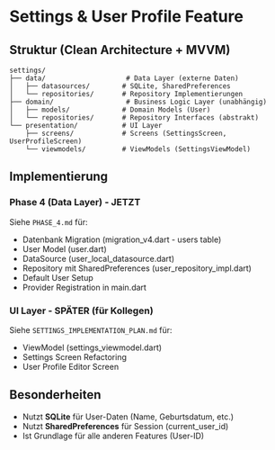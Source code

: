 # Settings & User Profile Feature

## Struktur (Clean Architecture + MVVM)

```
settings/
├── data/                    # Data Layer (externe Daten)
│   ├── datasources/        # SQLite, SharedPreferences
│   └── repositories/       # Repository Implementierungen
├── domain/                  # Business Logic Layer (unabhängig)
│   ├── models/             # Domain Models (User)
│   └── repositories/       # Repository Interfaces (abstrakt)
└── presentation/           # UI Layer
    ├── screens/            # Screens (SettingsScreen, UserProfileScreen)
    └── viewmodels/         # ViewModels (SettingsViewModel)
```

## Implementierung

### Phase 4 (Data Layer) - JETZT
Siehe `PHASE_4.md` für:
- Datenbank Migration (migration_v4.dart - users table)
- User Model (user.dart)
- DataSource (user_local_datasource.dart)
- Repository mit SharedPreferences (user_repository_impl.dart)
- Default User Setup
- Provider Registration in main.dart

### UI Layer - SPÄTER (für Kollegen)
Siehe `SETTINGS_IMPLEMENTATION_PLAN.md` für:
- ViewModel (settings_viewmodel.dart)
- Settings Screen Refactoring
- User Profile Editor Screen

## Besonderheiten

- Nutzt **SQLite** für User-Daten (Name, Geburtsdatum, etc.)
- Nutzt **SharedPreferences** für Session (current_user_id)
- Ist Grundlage für alle anderen Features (User-ID)
